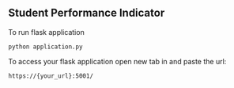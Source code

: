 ## Student Performance Indicator

To run flask application

```
python application.py
```

To access your flask application open new tab in and paste the url:

```
https://{your_url}:5001/
```
